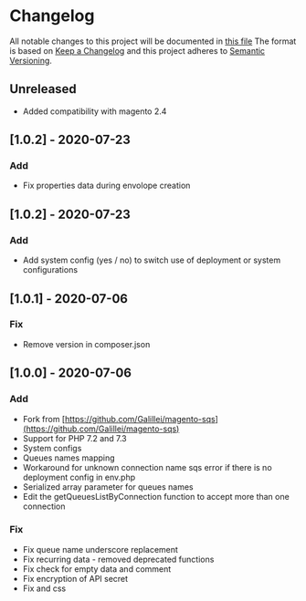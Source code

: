 # Changelog
All notable changes to this project will be documented in [this file](../CHANGELOG.md)
The format is based on [Keep a Changelog](http://keepachangelog.com/) and this project adheres to [Semantic
Versioning](http://semver.org/).

## Unreleased
- Added compatibility with magento 2.4

## [1.0.2] - 2020-07-23
### Add
- Fix properties data during envolope creation

## [1.0.2] - 2020-07-23
### Add
- Add system config (yes / no) to switch use of deployment or system configurations

## [1.0.1] - 2020-07-06
### Fix
- Remove version in composer.json

## [1.0.0] - 2020-07-06
### Add
- Fork from [https://github.com/Galillei/magento-sqs](https://github.com/Galillei/magento-sqs)
- Support for PHP 7.2 and 7.3
- System configs
- Queues names mapping
- Workaround for unknown connection name sqs error if there is no deployment config in env.php
- Serialized array parameter for queues names
- Edit the getQueuesListByConnection function to accept more than one connection
 
### Fix
- Fix queue name underscore replacement
- Fix recurring data - removed deprecated functions
- Fix check for empty data and comment
- Fix encryption of API secret
- Fix and css
